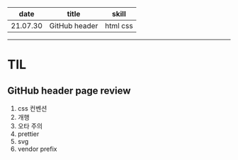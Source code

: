 | date | title | skill |
|:---:|:---:|:---:|
| 21.07.30 | GitHub header | html css |


---

# TIL

## GitHub header page review

1. css 컨벤션
2. 개행
3. 오타 주의
4. prettier
5. svg
6. vendor prefix


